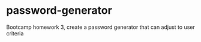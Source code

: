 # password-generator
Bootcamp homework 3, create a password generator that can adjust to user criteria

